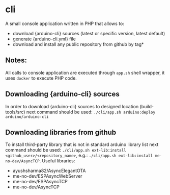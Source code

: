 # cli

A small console application written in PHP that allows to:
 - download {arduino-cli} sources (latest or specific version, latest default)
 - generate {arduino-cli.yml} file
 - download and install any public repository from github by tag*
 
## Notes:
 All calls to console application are executed through `app.sh` shell wrapper, it uses `docker` to execute PHP code.
 
## Downloading {arduino-cli} sources
 In order to download {arduino-cli} sources to designed location (build-tools/src) next command should be used:
`./cli/app.sh arduino:deploy arduino/arduino-cli`

## Downloading libraries from github
 To install third-party library that is not in standard arduino library list next command should be used:
 `./cli/app.sh ext-lib:install <github_user>/<repository_name>`, e.g.:
 `./cli/app.sh ext-lib:install me-no-dev/AsyncTCP`.
 Useful libraries:
 * ayushsharma82/AsyncElegantOTA
 * me-no-dev/ESPAsyncWebServer
 * me-no-dev/ESPAsyncTCP
 * me-no-dev/AsyncTCP
